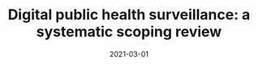 ---
title: "Digital public health surveillance: a systematic scoping review"
collection: publications
permalink: /publication/2021-npj-DPHS
date: 2021-03-01
venue: 'Nature- Digital Medicine'
paperurl: 'https://www.nature.com/articles/s41746-021-00407-6.pdf'
link: 'https://www.nature.com/articles/s41746-021-00407-6'
citation: 'Zahra Shakeri Hossein Abad, Kline, A., Sultana, M. et al. Digital public health surveillance: a systematic scoping review. <i>Nature Digital Medicine</i>. 4, 41 (2021). doi:10.1038/s41746-021-00407-6'
---